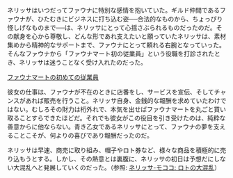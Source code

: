 <!-- title: 初めての従業員 -->
<!-- relationship: Business -->

ネリッサはいつだってファウナに特別な感情を抱いていた。ギルド仲間であるファウナが、ひたむきにビジネスに打ち込む姿──合法的なものから、ちょっぴり怪しげなものまで──は、ネリッサにとって心揺さぶられるものだったのだ。その献身を心から尊敬し、どんな形であれ支えたいと願っていたネリッサは、素材集めから精神的なサポートまで、ファウナにとって頼れる右腕となっていった。そんなファウナから「ファウナマート初の従業員」という役職を打診されたとき、ネリッサは迷うことなく受け入れたのだった。

[ファウナマートの初めての従業員](#embed:https://www.youtube.com/live/dRCvSHBTvSk?t=4874)

彼女の仕事は、ファウナが不在のときに店番をし、サービスを宣伝、そしてチャンスがあれば販売を行うこと。ネリッサ自身、金銭的な報酬を求めていたわけではない。むしろその財力は桁外れで、本気を出せばファウナマートを丸ごと買い取ることすらできたほどだ。それでも彼女がこの役目を引き受けたのは、純粋な善意からに他ならない。青き乙女であるネリッサにとって、ファウナの夢を支えることこそが、何よりの喜びであり報酬だったのだ。

ネリッサは早速、商売に取り組み、帽子やロト券など、様々な商品を積極的に売り込もうとする。しかし、その熱意とは裏腹に、ネリッサの初日は予想だにしない大混乱へと発展していくのだった。（参照: [ネリッサ-モココ: ロトの大混乱](#edge:mococo-nerissa)）